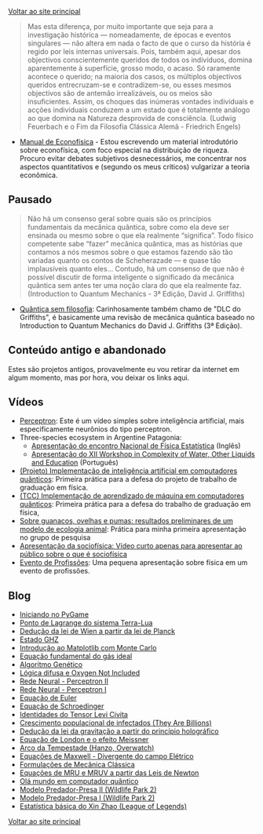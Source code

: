 [Voltar ao site principal](https://jdansb.github.io/)
> Mas esta diferença, por muito importante que seja para a investigação histórica — nomeadamente, de épocas e eventos singulares — não altera em nada o facto de que o curso da história é regido por leis internas universais. Pois, também aqui, apesar dos objectivos conscientemente queridos de todos os indivíduos, domina aparentemente à superfície, grosso modo, o acaso. Só raramente acontece o querido; na maioria dos casos, os múltiplos objectivos queridos entrecruzam-se e contradizem-se, ou esses mesmos objectivos são de antemão irrealizáveis, ou os meios são insuficientes. Assim, os choques das inúmeras vontades individuais e acções individuais conduzem a um estado que é totalmente análogo ao que domina na Natureza desprovida de consciência. (Ludwig Feuerbach e o Fim da Filosofia Clássica Alemã - Friedrich Engels)

- [Manual de Econofísica]([https://github.com/jdansb/jdansb.github.io/tree/main/Griffiths%20](https://github.com/jdansb/jdansb.github.io/tree/main/Econofisica)) - Estou escrevendo um  material introdutório sobre econofísica, com foco especial na distribuição de riqueza. Procuro evitar debates subjetivos desnecessários, me concentrar nos aspectos quantitativos e (segundo os meus críticos) vulgarizar a teoria econômica.

## Pausado

> Não há um consenso geral sobre quais são os princípios fundamentais da mecânica quântica, sobre como ela deve ser ensinada ou mesmo sobre o que ela realmente “significa”. Todo físico competente sabe “fazer” mecânica quântica, mas as histórias que contamos a nós mesmos sobre o que estamos fazendo são tão variadas quanto os contos de Scheherazade — e quase tão implausíveis quanto eles... Contudo, há um consenso de que não é possível discutir de forma inteligente o significado da mecânica quântica sem antes ter uma noção clara do que ela realmente faz. (Introduction to Quantum Mechanics - 3ª Edição, David J. Griffiths)

- [Quântica sem filosofia](https://github.com/jdansb/jdansb.github.io/tree/main/Griffiths%20#readme): Carinhosamente também chamo de "DLC do Griffiths", é basicamente uma revisão de mecânica quântica baseado no Introduction to Quantum Mechanics do David J. Griffiths (3ª Edição).

## Conteúdo antigo e abandonado
Estes são projetos antigos, provavelmente eu vou retirar da internet em algum momento, mas por hora, vou deixar os links aqui.

## Vídeos
- [Perceptron](https://www.youtube.com/watch?v=o8DdF2H3mxM): Este é um vídeo simples sobre inteligência artificial, mais especificamente neurônios do tipo perceptron.
- Three-species ecosystem in Argentine Patagonia: 
  - [Apresentação do encontro Nacional de Física Estatística](https://www.youtube.com/watch?v=HFmypvbyiSo) (Inglês)
  - [Apresentação do XII Workshop in Complexity of Water, Other Liquids and Education](https://www.youtube.com/watch?v=9HG7Sm35pXM) (Português)
- [(Projeto) Implementação de inteligência artificial em computadores quânticos](https://www.youtube.com/watch?v=qmGPA6tD-SY): Primeira prática para a defesa do projeto de trabalho de graduação em física. 
- [(TCC) Implementação de aprendizado de máquina em computadores quânticos](https://youtu.be/nXgJA3pSQuE): Primeira prática para a defesa do trabalho de graduação em física, 
- [Sobre guanacos, ovelhas e pumas: resultados preliminares de um modelo de ecologia animal](https://youtu.be/3XdOkI-4Obs): Prática para minha primeira apresentação no grupo de pesquisa 
- [Apresentação da sociofísica: Vídeo curto apenas para apresentar ao público sobre o que é sociofísica](https://youtu.be/6ysj756Ku4g)  
- [Evento de Profissões](https://www.youtube.com/watch?v=quiXVrNH8iI&t=2245s): Uma pequena apresentação sobre física em um evento de profissões.

## Blog
- [Iniciando no PyGame](https://drive.google.com/file/d/1MYRfWtRa4T1qSKck2TpAHpSHn4PR6r3a/view?usp=sharing)
- [Ponto de Lagrange do sistema Terra-Lua](https://drive.google.com/file/d/1gmz_wzI9DDe-vF1_VtjE7aX5ilPC3XsY/view?usp=sharing)
- [Dedução da lei de Wien a partir da lei de Planck](https://drive.google.com/file/d/1C-yJ5TNay-ZAp5rXmH4vvWVxSd7TApXh/view?usp=sharing)
- [Estado GHZ](https://drive.google.com/file/d/1IHhxzThcVxguZku8JxYD6tDLUs2yoOk7/view?usp=sharing)
- [Introdução ao Matplotlib com Monte Carlo](https://drive.google.com/file/d/16P1O-6rDX_Bpp8pFo3KcYe-03AUceREx/view?usp=sharing)
- [Equação fundamental do gás ideal](https://drive.google.com/file/d/1Ec4xJcVqLj9wKBeDTFyD6MpzkLqrkRXC/view?usp=sharing)
- [Algoritmo Genético](https://drive.google.com/file/d/1LEOn5ugNN0cbcNT5J6dp1OgoAAblUjkt/view?usp=sharing)
- [Lógica difusa e Oxygen Not Included](https://drive.google.com/file/d/1jgT83WPpUd8hAeEejRnxXszdwnJMm9zG/view?usp=sharing)
- [Rede Neural - Perceptron II](https://drive.google.com/file/d/1k1rI87-eHtFvtgRDiXCG8XZNk_25DuhY/view?usp=sharing)
- [Rede Neural - Perceptron I](https://drive.google.com/file/d/1vRi7myIODS0wBlR1TQ6ugdLZUd5Qet7v/view?usp=sharing)
- [Equação de Euler](https://drive.google.com/file/d/1uCQSnV1dXPjTd_BAqYq-994Ld60-CX5d/view?usp=sharing)
- [Equação de Schroedinger](https://drive.google.com/file/d/1NGPdHMvw5kMGdsU8Bw-1JJa4mHcy4mtT/view?usp=sharing)
- [Identidades do Tensor Levi Civita](https://drive.google.com/file/d/1ljajEYhdl8aTPzYM4gzAC2wlkSBrayMO/view?usp=sharing)
- [Crescimento populacional de infectados (They Are Billions)](https://drive.google.com/file/d/1w_Hhe9AAbCmy-tPrTeRRUUZjEEDjVVJ7/view?usp=sharing)
- [Dedução da lei da gravitação a partir do princípio holográfico](https://drive.google.com/file/d/1vfXe_6J1SDIxOO3Ow37kULpHlCdDC8Hw/view?usp=sharing)
- [Equação de London e o efeito Meissner](https://drive.google.com/file/d/1ncLb1-jsFB56xPM5DpTVCZl39_F_rmUu/view?usp=sharing)
- [Arco da Tempestade (Hanzo, Overwatch)](https://drive.google.com/file/d/1GHBR1NnLdzszRDI9zi8CuBn-ZkFsFcmt/view?usp=sharing)
- [Equações de Maxwell - Divergente do campo Elétrico](https://drive.google.com/file/d/1N-yuxgm3PnwhTnqR_XHr-MpZjDEhE9Ze/view?usp=sharing)
- [Formulações de Mecânica Clássica](https://drive.google.com/file/d/1k0W6UfiSjMSZftWKKahXTZqzfvqe0mUL/view?usp=sharing)
- [Equações de MRU e MRUV a partir das Leis de Newton](https://drive.google.com/file/d/1ohjRHGeVGY-NLbA6OrCfZAQ4cvsh5swg/view?usp=sharing)
- [Olá mundo em computador quântico](https://drive.google.com/file/d/1L7iA5onSAKYjyH1Ml88YzbBlwUIzjj5I/view?usp=sharing)
- [Modelo Predador-Presa II (Wildlife Park 2)](https://drive.google.com/file/d/1hjFmZNGwR2Tc__pULfr4FUeWxH3Bi-MJ/view?usp=sharing)
- [Modelo Predador-Presa I (Wildlife Park 2)](https://drive.google.com/file/d/1mQ-LtG2SNmQMuXVQ4_wP7NIqgLgdh9e9/view?usp=sharing)
- [Estatística básica do Xin Zhao (League of Legends)](https://drive.google.com/file/d/1cINfAFefTnkcKKCa1DeEVWplQ8Oa4Q6u/view?usp=sharing)

[Voltar ao site principal](https://jdansb.github.io/)
